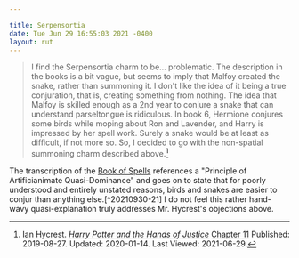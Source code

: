 ```yaml
---

title: Serpensortia
date: Tue Jun 29 16:55:03 2021 -0400
layout: rut
---
```


> I find the Serpensortia charm to be… problematic. The description in the
> books is a bit vague, but seems to imply that Malfoy created the snake,
> rather than summoning it. I don't like the idea of it being a true
> conjuration, that is, creating something from nothing. The idea that Malfoy
> is skilled enough as a 2nd year to conjure a snake that can understand
> parseltongue is ridiculous. In book 6, Hermione conjures some birds while
> moping about Ron and Lavender, and Harry is impressed by her spell work.
> Surely a snake would be at least as difficult, if not more so. So, I decided
> to go with the non-spatial summoning charm described above.[^20210629-6]

The transcription of the [Book of Spells][] references a "Principle of
Artificianimate Quasi-Dominance" and goes on to state that for poorly understood
and entirely unstated reasons, birds and snakes are easier to conjur than
anything else.[^20210930-21]  I do not feel this rather hand-wavy
quasi-explanation truly addresses Mr. Hycrest's objections above. 

[Book of Spells]: https://magicscrapbook.tumblr.com/post/162085200042/book-of-spells-transcript

[^20210629-6]: Ian Hycrest.
    _[Harry Potter and the Hands of Justice](https://www.fanfiction.net/s/13374289)_
    [Chapter 11](https://www.fanfiction.net/s/13374289/12/Harry-Potter-and-the-Hands-of-Justice)
    Published: 2019-08-27. Updated: 2020-01-14. Last Viewed: 2021-06-29. 

[^20210930-20]: [magicscrapbook](https://magicscrapbook.tumblr.com/)
    "[‘Book of Spells’ transcript](https://magicscrapbook.tumblr.com/post/162085200042/book-of-spells-transcript)"
    Last Viewed 2021-09-30.
